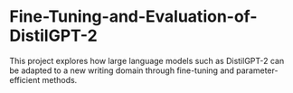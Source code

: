 # Fine-Tuning-and-Evaluation-of-DistilGPT-2
This project explores how large language models such as DistilGPT-2 can be adapted to a new writing domain through fine-tuning and parameter-efficient methods.
